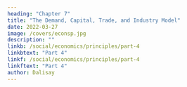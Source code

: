 ```yaml
---
heading: "Chapter 7"
title: "The Demand, Capital, Trade, and Industry Model"
date: 2022-03-27
image: /covers/econsp.jpg
description: ""
linkb: /social/economics/principles/part-4
linkbtext: "Part 4"
linkf: /social/economics/principles/part-4
linkftext: "Part 4"
author: Dalisay
---
```


